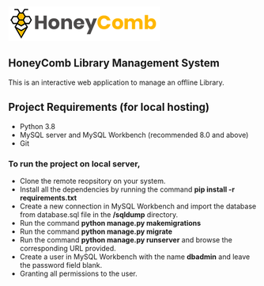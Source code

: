 
![Unable to load image](https://github.com/rishabh-soni/Online_Resource_Sharing_Platform/blob/master/static/images/logohorizontal.png?raw=true)
## HoneyComb Library Management System
This is an interactive web application to manage an offline Library.

## Project Requirements (for local hosting)
* Python 3.8
* MySQL server and MySQL Workbench (recommended 8.0 and above)
* Git

### To run the project on local server,
* Clone the remote reopsitory on your system.
* Install all the dependencies by running the command **pip install -r requirements.txt**
* Create a new connection in MySQL Workbench and import the database from database.sql file in the **/sqldump** directory.
* Run the command **python manage.py makemigrations**
* Run the command **python manage.py migrate**
* Run the command **python manage.py runserver** and browse the corresponding URL provided.
* Create a user in MySQL Workbench with the name **dbadmin** and leave the password field blank.
* Granting all permissions to the user.

